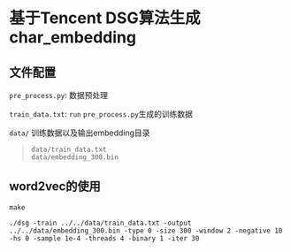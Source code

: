 # 基于Tencent DSG算法生成 char_embedding


## 文件配置

`pre_process.py`: 数据预处理

`train_data.txt`: `run` `pre_process.py`生成的训练数据

`data/` 训练数据以及输出embedding目录 
>`data/train_data.txt`   
`data/embedding_300.bin`


## word2vec的使用

`make`  

`./dsg -train ../../data/train_data.txt -output ../../data/embedding_300.bin -type 0 -size 300 -window 2 -negative 10 -hs 0 -sample 1e-4 -threads 4 -binary 1 -iter 30` 
